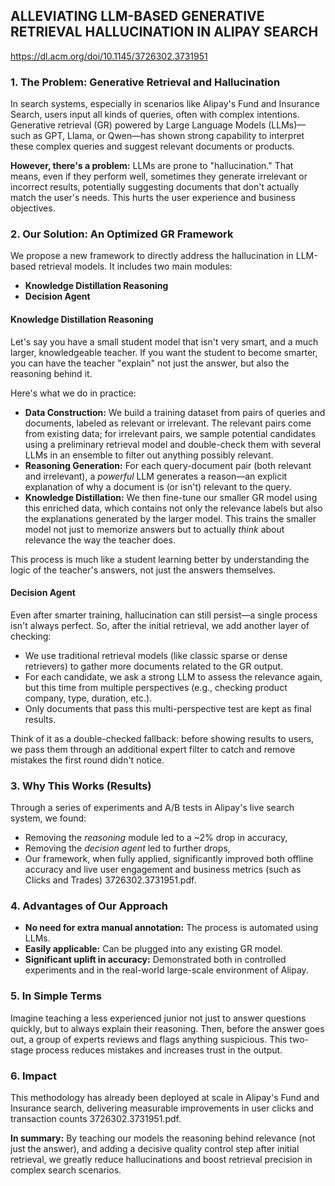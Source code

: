 ## ALLEVIATING LLM-BASED GENERATIVE RETRIEVAL HALLUCINATION IN ALIPAY SEARCH
https://dl.acm.org/doi/10.1145/3726302.3731951

### 1. The Problem: Generative Retrieval and Hallucination

In search systems, especially in scenarios like Alipay's Fund and Insurance Search, users input all kinds of queries, often with complex intentions. Generative retrieval (GR) powered by Large Language Models (LLMs)—such as GPT, Llama, or Qwen—has shown strong capability to interpret these complex queries and suggest relevant documents or products.

**However, there's a problem:** LLMs are prone to "hallucination." That means, even if they perform well, sometimes they generate irrelevant or incorrect results, potentially suggesting documents that don't actually match the user's needs. This hurts the user experience and business objectives.

### 2. Our Solution: An Optimized GR Framework

We propose a new framework to directly address the hallucination in LLM-based retrieval models. It includes two main modules:

- **Knowledge Distillation Reasoning**
- **Decision Agent**

#### Knowledge Distillation Reasoning

Let's say you have a small student model that isn't very smart, and a much larger, knowledgeable teacher. If you want the student to become smarter, you can have the teacher "explain" not just the answer, but also the reasoning behind it.

Here's what we do in practice:

- **Data Construction:** We build a training dataset from pairs of queries and documents, labeled as relevant or irrelevant. The relevant pairs come from existing data; for irrelevant pairs, we sample potential candidates using a preliminary retrieval model and double-check them with several LLMs in an ensemble to filter out anything possibly relevant.
- **Reasoning Generation:** For each query-document pair (both relevant and irrelevant), a _powerful_ LLM generates a reason—an explicit explanation of why a document is (or isn't) relevant to the query.
- **Knowledge Distillation:** We then fine-tune our smaller GR model using this enriched data, which contains not only the relevance labels but also the explanations generated by the larger model. This trains the smaller model not just to memorize answers but to actually _think_ about relevance the way the teacher does.

This process is much like a student learning better by understanding the logic of the teacher's answers, not just the answers themselves.

#### Decision Agent

Even after smarter training, hallucination can still persist—a single process isn't always perfect. So, after the initial retrieval, we add another layer of checking:

- We use traditional retrieval models (like classic sparse or dense retrievers) to gather more documents related to the GR output.
- For each candidate, we ask a strong LLM to assess the relevance again, but this time from multiple perspectives (e.g., checking product company, type, duration, etc.).
- Only documents that pass this multi-perspective test are kept as final results.

Think of it as a double-checked fallback: before showing results to users, we pass them through an additional expert filter to catch and remove mistakes the first round didn't notice.

### 3. Why This Works (Results)

Through a series of experiments and A/B tests in Alipay's live search system, we found:

- Removing the _reasoning_ module led to a ~2% drop in accuracy,
- Removing the _decision agent_ led to further drops,
- Our framework, when fully applied, significantly improved both offline accuracy and live user engagement and business metrics (such as Clicks and Trades) 3726302.3731951.pdf.

### 4. Advantages of Our Approach

- **No need for extra manual annotation:** The process is automated using LLMs.
- **Easily applicable:** Can be plugged into any existing GR model.
- **Significant uplift in accuracy:** Demonstrated both in controlled experiments and in the real-world large-scale environment of Alipay.

### 5. In Simple Terms

Imagine teaching a less experienced junior not just to answer questions quickly, but to always explain their reasoning. Then, before the answer goes out, a group of experts reviews and flags anything suspicious. This two-stage process reduces mistakes and increases trust in the output.

### 6. Impact

This methodology has already been deployed at scale in Alipay's Fund and Insurance search, delivering measurable improvements in user clicks and transaction counts 3726302.3731951.pdf.

**In summary:** By teaching our models the reasoning behind relevance (not just the answer), and adding a decisive quality control step after initial retrieval, we greatly reduce hallucinations and boost retrieval precision in complex search scenarios.